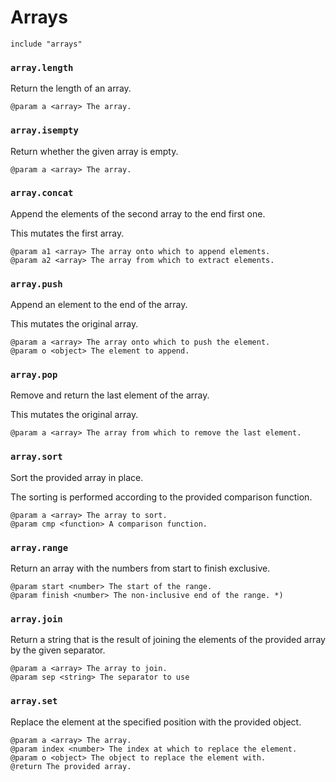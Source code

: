 # Arrays

```
include "arrays"
```

### `array.length`

Return the length of an array.

```
@param a <array> The array.
```

### `array.isempty`

Return whether the given array is empty.

```
@param a <array> The array.
```

### `array.concat`

Append the elements of the second array to the end first one.

This mutates the first array.

```
@param a1 <array> The array onto which to append elements.
@param a2 <array> The array from which to extract elements.
```

### `array.push`

Append an element to the end of the array.

This mutates the original array.

```
@param a <array> The array onto which to push the element.
@param o <object> The element to append.
```

### `array.pop`

Remove and return the last element of the array.

This mutates the original array.

```
@param a <array> The array from which to remove the last element.
```

### `array.sort`

Sort the provided array in place.

The sorting is performed according to the provided comparison function.

```
@param a <array> The array to sort.
@param cmp <function> A comparison function.
```

### `array.range`

Return an array with the numbers from start to finish exclusive.

```
@param start <number> The start of the range.
@param finish <number> The non-inclusive end of the range. *)
```

### `array.join`

Return a string that is the result of joining the elements of the provided
array by the given separator.

```
@param a <array> The array to join.
@param sep <string> The separator to use
```

### `array.set`

Replace the element at the specified position with the provided object.

```
@param a <array> The array.
@param index <number> The index at which to replace the element.
@param o <object> The object to replace the element with.
@return The provided array.
```
